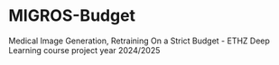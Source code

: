 # MIGROS-Budget
Medical Image Generation, Retraining On a Strict Budget - ETHZ Deep Learning course project year 2024/2025
